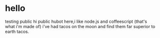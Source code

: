 # hello
testing public
hi public
hubot here,i like node.js and coffeescript (that's what i'm made of)
i've had tacos on the moon and find them far superior to earth tacos.
